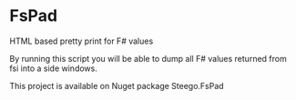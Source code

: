 # FsPad
HTML based pretty print for F# values

By running this script you will be able to dump all F# values returned from fsi into a side windows.

This project is available on Nuget package Steego.FsPad
